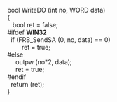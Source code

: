 bool    WriteDO (int no, WORD data)    
{   
&nbsp;&nbsp;  bool ret = false;  
#ifdef __WIN32__  
&nbsp; if (FRB_SendSA (0, no, data) == 0)  
&ensp; &ensp; &ensp; ret = true;  
#else  
&nbsp; &ensp; 	outpw (no*2, data);           
&nbsp; &ensp; 	ret = true;  
#endif  
&nbsp;   return (ret);  
}  
